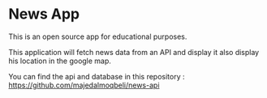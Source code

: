 # News App
This is an open source app for educational purposes.

This application will fetch news data from an API and display it also display his location in the google map.

You can find the api and database in this repository :
https://github.com/majedalmoqbeli/news-api
